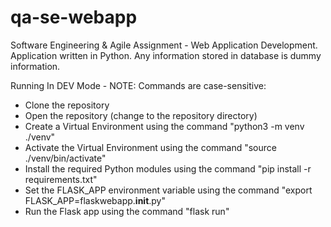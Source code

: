 # qa-se-webapp
Software Engineering &amp; Agile Assignment - Web Application Development. Application written in Python. Any information stored in database is dummy information.

Running In DEV Mode - NOTE: Commands are case-sensitive:
- Clone the repository
- Open the repository (change to the repository directory)
- Create a Virtual Environment using the command "python3 -m venv ./venv"
- Activate the Virtual Environment using the command "source ./venv/bin/activate"
- Install the required Python modules using the command "pip install -r requirements.txt"
- Set the FLASK_APP environment variable using the command "export FLASK_APP=flaskwebapp.__init__.py"
- Run the Flask app using the command "flask run"

